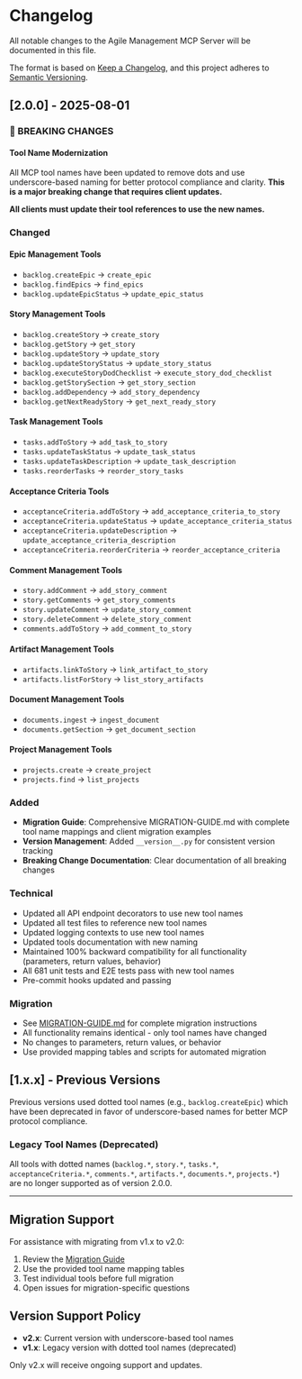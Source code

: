 # Changelog

All notable changes to the Agile Management MCP Server will be documented in this file.

The format is based on [Keep a Changelog](https://keepachangelog.com/en/1.0.0/),
and this project adheres to [Semantic Versioning](https://semver.org/spec/v2.0.0.html).

## [2.0.0] - 2025-08-01

### 🚨 BREAKING CHANGES

#### Tool Name Modernization
All MCP tool names have been updated to remove dots and use underscore-based naming for better protocol compliance and clarity. **This is a major breaking change that requires client updates.**

**All clients must update their tool references to use the new names.**

### Changed

#### Epic Management Tools
- `backlog.createEpic` → `create_epic`
- `backlog.findEpics` → `find_epics`
- `backlog.updateEpicStatus` → `update_epic_status`

#### Story Management Tools
- `backlog.createStory` → `create_story`
- `backlog.getStory` → `get_story`
- `backlog.updateStory` → `update_story`
- `backlog.updateStoryStatus` → `update_story_status`
- `backlog.executeStoryDodChecklist` → `execute_story_dod_checklist`
- `backlog.getStorySection` → `get_story_section`
- `backlog.addDependency` → `add_story_dependency`
- `backlog.getNextReadyStory` → `get_next_ready_story`

#### Task Management Tools
- `tasks.addToStory` → `add_task_to_story`
- `tasks.updateTaskStatus` → `update_task_status`
- `tasks.updateTaskDescription` → `update_task_description`
- `tasks.reorderTasks` → `reorder_story_tasks`

#### Acceptance Criteria Tools
- `acceptanceCriteria.addToStory` → `add_acceptance_criteria_to_story`
- `acceptanceCriteria.updateStatus` → `update_acceptance_criteria_status`
- `acceptanceCriteria.updateDescription` → `update_acceptance_criteria_description`
- `acceptanceCriteria.reorderCriteria` → `reorder_acceptance_criteria`

#### Comment Management Tools
- `story.addComment` → `add_story_comment`
- `story.getComments` → `get_story_comments`
- `story.updateComment` → `update_story_comment`
- `story.deleteComment` → `delete_story_comment`
- `comments.addToStory` → `add_comment_to_story`

#### Artifact Management Tools
- `artifacts.linkToStory` → `link_artifact_to_story`
- `artifacts.listForStory` → `list_story_artifacts`

#### Document Management Tools
- `documents.ingest` → `ingest_document`
- `documents.getSection` → `get_document_section`

#### Project Management Tools
- `projects.create` → `create_project`
- `projects.find` → `list_projects`

### Added
- **Migration Guide**: Comprehensive MIGRATION-GUIDE.md with complete tool name mappings and client migration examples
- **Version Management**: Added `__version__.py` for consistent version tracking
- **Breaking Change Documentation**: Clear documentation of all breaking changes

### Technical
- Updated all API endpoint decorators to use new tool names
- Updated all test files to reference new tool names
- Updated logging contexts to use new tool names
- Updated tools documentation with new naming
- Maintained 100% backward compatibility for all functionality (parameters, return values, behavior)
- All 681 unit tests and E2E tests pass with new tool names
- Pre-commit hooks updated and passing

### Migration
- See [MIGRATION-GUIDE.md](./MIGRATION-GUIDE.md) for complete migration instructions
- All functionality remains identical - only tool names have changed
- No changes to parameters, return values, or behavior
- Use provided mapping tables and scripts for automated migration

## [1.x.x] - Previous Versions

Previous versions used dotted tool names (e.g., `backlog.createEpic`) which have been deprecated in favor of underscore-based names for better MCP protocol compliance.

### Legacy Tool Names (Deprecated)
All tools with dotted names (`backlog.*`, `story.*`, `tasks.*`, `acceptanceCriteria.*`, `comments.*`, `artifacts.*`, `documents.*`, `projects.*`) are no longer supported as of version 2.0.0.

---

## Migration Support

For assistance with migrating from v1.x to v2.0:
1. Review the [Migration Guide](./MIGRATION-GUIDE.md)
2. Use the provided tool name mapping tables
3. Test individual tools before full migration
4. Open issues for migration-specific questions

## Version Support Policy

- **v2.x**: Current version with underscore-based tool names
- **v1.x**: Legacy version with dotted tool names (deprecated)

Only v2.x will receive ongoing support and updates.
